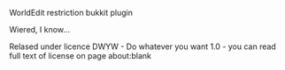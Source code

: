 WorldEdit restriction bukkit plugin


Wiered, I know...

Relased under licence DWYW - Do whatever you want 1.0 - you can read full text of license on page about:blank
